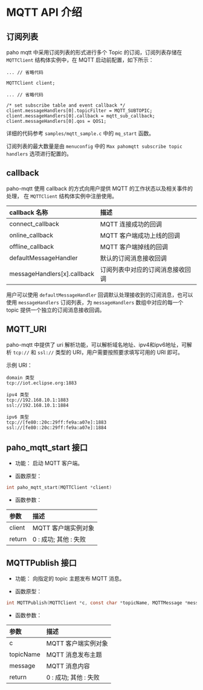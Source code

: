 # MQTT API 介绍

## 订阅列表

paho mqtt 中采用订阅列表的形式进行多个 Topic 的订阅，订阅列表存储在 `MQTTClient` 结构体实例中，在 MQTT 启动前配置，如下所示：

```.{c}
... // 省略代码

MQTTClient client;

... // 省略代码

/* set subscribe table and event callback */
client.messageHandlers[0].topicFilter = MQTT_SUBTOPIC;
client.messageHandlers[0].callback = mqtt_sub_callback;
client.messageHandlers[0].qos = QOS1;
```
详细的代码参考 `samples/mqtt_sample.c` 中的 `mq_start` 函数。

订阅列表的最大数量是由 `menuconfig` 中的 `Max pahomqtt subscribe topic handlers` 选项进行配置的。 

## callback
paho-mqtt 使用 callback 的方式向用户提供 MQTT 的工作状态以及相关事件的处理， 在 `MQTTClient` 结构体实例中注册使用。

|callback 名称                           |描述|
|:-----                                  |:----|
|connect_callback                        |MQTT 连接成功的回调|
|online_callback                         |MQTT 客户端成功上线的回调|
|offline_callback                        |MQTT 客户端掉线的回调|
|defaultMessageHandler                   |默认的订阅消息接收回调|
|messageHandlers[x].callback             |订阅列表中对应的订阅消息接收回调|

用户可以使用 `defaultMessageHandler` 回调默认处理接收到的订阅消息，也可以使用 `messageHandlers` 订阅列表，为 `messageHandlers` 数组中对应的每一个 topic 提供一个独立的订阅消息接收回调。

## MQTT_URI

paho-mqtt 中提供了 uri 解析功能，可以解析域名地址、ipv4和ipv6地址，可解析 `tcp://` 和 `ssl://` 类型的 URI，用户需要按照要求填写可用的 URI 即可。

示例 URI：
```.{c}
domain 类型
tcp://iot.eclipse.org:1883

ipv4 类型
tcp://192.168.10.1:1883
ssl://192.168.10.1:1884

ipv6 类型
tcp://[fe80::20c:29ff:fe9a:a07e]:1883
ssl://[fe80::20c:29ff:fe9a:a07e]:1884
```

## paho_mqtt_start 接口
- 功能： 启动 MQTT 客户端。

- 函数原型：
```C
int paho_mqtt_start(MQTTClient *client)
```
- 函数参数：

|参数                               |描述|
|:-----                             |:----|
|client                             |MQTT 客户端实例对象|
|return                             |0 : 成功; 其他 : 失败|

## MQTTPublish 接口
- 功能： 向指定的 topic 主题发布 MQTT 消息。

- 函数原型：
```C
int MQTTPublish(MQTTClient *c, const char *topicName, MQTTMessage *message)
```
- 函数参数：

|参数                               |描述|
|:-----                             |:----|
|c                                  |MQTT 客户端实例对象|
|topicName                          |MQTT 消息发布主题|
|message                            |MQTT 消息内容|
|return                             |0 : 成功; 其他 : 失败|
